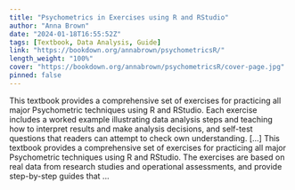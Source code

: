 ```yaml
---
title: "Psychometrics in Exercises using R and RStudio"
author: "Anna Brown"
date: "2024-01-18T16:55:52Z"
tags: [Textbook, Data Analysis, Guide]
link: "https://bookdown.org/annabrown/psychometricsR/"
length_weight: "100%"
cover: "https://bookdown.org/annabrown/psychometricsR/cover-page.jpg"
pinned: false
---
```


This textbook provides a comprehensive set of exercises for practicing all major Psychometric techniques using R and RStudio. Each exercise includes a worked example illustrating data analysis steps and teaching how to interpret results and make analysis decisions, and self-test questions that readers can attempt to check own understanding. [...] This textbook provides a comprehensive set of exercises for practicing all major Psychometric techniques using R and RStudio. The exercises are based on real data from research studies and operational assessments, and provide step-by-step guides that  ...
